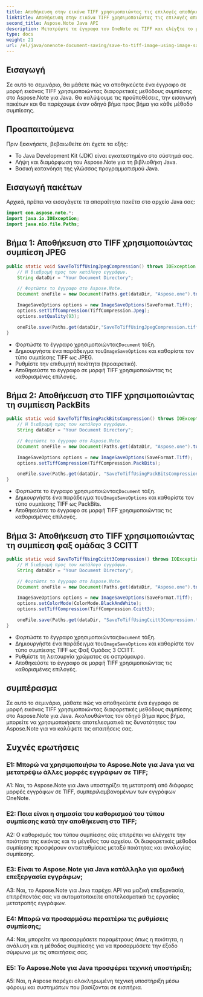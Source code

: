 ```yaml
---
title: Αποθήκευση στην εικόνα TIFF χρησιμοποιώντας τις επιλογές αποθήκευσης εικόνας στο OneNote
linktitle: Αποθήκευση στην εικόνα TIFF χρησιμοποιώντας τις επιλογές αποθήκευσης εικόνας στο OneNote
second_title: Aspose.Note Java API
description: Μετατρέψτε τα έγγραφα του OneNote σε TIFF και ελέγξτε το μέγεθος και την ποιότητα του αρχείου! Επιλέξτε συμπίεση Jpeg, PackBits ή Fax σε Java. Λάβετε παραδείγματα κώδικα και μάθετε πώς! #OneNote #Java #Aspose
type: docs
weight: 21
url: /el/java/onenote-document-saving/save-to-tiff-image-using-image-save-options/
---
```

## Εισαγωγή

Σε αυτό το σεμινάριο, θα μάθετε πώς να αποθηκεύετε ένα έγγραφο σε μορφή εικόνας TIFF χρησιμοποιώντας διαφορετικές μεθόδους συμπίεσης στο Aspose.Note για Java. Θα καλύψουμε τις προϋποθέσεις, την εισαγωγή πακέτων και θα παρέχουμε έναν οδηγό βήμα προς βήμα για κάθε μέθοδο συμπίεσης.

## Προαπαιτούμενα

Πριν ξεκινήσετε, βεβαιωθείτε ότι έχετε τα εξής:

- Το Java Development Kit (JDK) είναι εγκατεστημένο στο σύστημά σας.
- Λήψη και διαμόρφωση του Aspose.Note για τη βιβλιοθήκη Java.
- Βασική κατανόηση της γλώσσας προγραμματισμού Java.

## Εισαγωγή πακέτων

Αρχικά, πρέπει να εισαγάγετε τα απαραίτητα πακέτα στο αρχείο Java σας:

```java
import com.aspose.note.*;
import java.io.IOException;
import java.nio.file.Paths;
```

## Βήμα 1: Αποθήκευση στο TIFF χρησιμοποιώντας συμπίεση JPEG

```java
public static void SaveToTiffUsingJpegCompression() throws IOException {
    // Η διαδρομή προς τον κατάλογο εγγράφων.
    String dataDir = "Your Document Directory";

    // Φορτώστε το έγγραφο στο Aspose.Note.
    Document oneFile = new Document(Paths.get(dataDir, "Aspose.one").toString());

    ImageSaveOptions options = new ImageSaveOptions(SaveFormat.Tiff);
    options.setTiffCompression(TiffCompression.Jpeg);
    options.setQuality(93);

    oneFile.save(Paths.get(dataDir,"SaveToTiffUsingJpegCompression.tiff").toString(), options);
}
```

-  Φορτώστε το έγγραφο χρησιμοποιώντας`Document` τάξη.
-  Δημιουργήστε ένα παράδειγμα του`ImageSaveOptions` και καθορίστε τον τύπο συμπίεσης TIFF ως JPEG.
- Ρυθμίστε την επιθυμητή ποιότητα (προαιρετικό).
- Αποθηκεύστε το έγγραφο σε μορφή TIFF χρησιμοποιώντας τις καθορισμένες επιλογές.

## Βήμα 2: Αποθήκευση στο TIFF χρησιμοποιώντας τη συμπίεση PackBits

```java
public static void SaveToTiffUsingPackBitsCompression() throws IOException {
    // Η διαδρομή προς τον κατάλογο εγγράφων.
    String dataDir = "Your Document Directory";

    // Φορτώστε το έγγραφο στο Aspose.Note.
    Document oneFile = new Document(Paths.get(dataDir, "Aspose.one").toString());

    ImageSaveOptions options = new ImageSaveOptions(SaveFormat.Tiff);
    options.setTiffCompression(TiffCompression.PackBits);

    oneFile.save(Paths.get(dataDir, "SaveToTiffUsingPackBitsCompression.tiff").toString(), options);
}
```

-  Φορτώστε το έγγραφο χρησιμοποιώντας`Document` τάξη.
-  Δημιουργήστε ένα παράδειγμα του`ImageSaveOptions` και καθορίστε τον τύπο συμπίεσης TIFF ως PackBits.
- Αποθηκεύστε το έγγραφο σε μορφή TIFF χρησιμοποιώντας τις καθορισμένες επιλογές.

## Βήμα 3: Αποθήκευση στο TIFF χρησιμοποιώντας τη συμπίεση φαξ ομάδας 3 CCITT

```java
public static void SaveToTiffUsingCcitt3Compression() throws IOException {
    // Η διαδρομή προς τον κατάλογο εγγράφων.
    String dataDir = "Your Document Directory";

    // Φορτώστε το έγγραφο στο Aspose.Note.
    Document oneFile = new Document(Paths.get(dataDir, "Aspose.one").toString());

    ImageSaveOptions options = new ImageSaveOptions(SaveFormat.Tiff);
    options.setColorMode(ColorMode.BlackAndWhite);
    options.setTiffCompression(TiffCompression.Ccitt3);

    oneFile.save(Paths.get(dataDir, "SaveToTiffUsingCcitt3Compression.tiff").toString(), options);
}
```

-  Φορτώστε το έγγραφο χρησιμοποιώντας`Document` τάξη.
-  Δημιουργήστε ένα παράδειγμα του`ImageSaveOptions` και καθορίστε τον τύπο συμπίεσης TIFF ως Φαξ Ομάδας 3 CCITT.
- Ρυθμίστε τη λειτουργία χρώματος σε ασπρόμαυρο.
- Αποθηκεύστε το έγγραφο σε μορφή TIFF χρησιμοποιώντας τις καθορισμένες επιλογές.

## συμπέρασμα

Σε αυτό το σεμινάριο, μάθατε πώς να αποθηκεύετε ένα έγγραφο σε μορφή εικόνας TIFF χρησιμοποιώντας διαφορετικές μεθόδους συμπίεσης στο Aspose.Note για Java. Ακολουθώντας τον οδηγό βήμα προς βήμα, μπορείτε να χρησιμοποιήσετε αποτελεσματικά τις δυνατότητες του Aspose.Note για να καλύψετε τις απαιτήσεις σας.

## Συχνές ερωτήσεις

### Ε1: Μπορώ να χρησιμοποιήσω το Aspose.Note για Java για να μετατρέψω άλλες μορφές εγγράφων σε TIFF;

A1: Ναι, το Aspose.Note για Java υποστηρίζει τη μετατροπή από διάφορες μορφές εγγράφων σε TIFF, συμπεριλαμβανομένων των εγγράφων OneNote.

### Ε2: Ποια είναι η σημασία του καθορισμού του τύπου συμπίεσης κατά την αποθήκευση στο TIFF;

A2: Ο καθορισμός του τύπου συμπίεσης σάς επιτρέπει να ελέγχετε την ποιότητα της εικόνας και το μέγεθος του αρχείου. Οι διαφορετικές μέθοδοι συμπίεσης προσφέρουν αντισταθμίσεις μεταξύ ποιότητας και αναλογίας συμπίεσης.

### Ε3: Είναι το Aspose.Note για Java κατάλληλο για ομαδική επεξεργασία εγγράφων;

A3: Ναι, το Aspose.Note για Java παρέχει API για μαζική επεξεργασία, επιτρέποντάς σας να αυτοματοποιείτε αποτελεσματικά τις εργασίες μετατροπής εγγράφων.

### Ε4: Μπορώ να προσαρμόσω περαιτέρω τις ρυθμίσεις συμπίεσης;

A4: Ναι, μπορείτε να προσαρμόσετε παραμέτρους όπως η ποιότητα, η ανάλυση και η μέθοδος συμπίεσης για να προσαρμόσετε την έξοδο σύμφωνα με τις απαιτήσεις σας.

### Ε5: Το Aspose.Note για Java προσφέρει τεχνική υποστήριξη;

A5: Ναι, η Aspose παρέχει ολοκληρωμένη τεχνική υποστήριξη μέσω φόρουμ και συστημάτων που βασίζονται σε εισιτήρια.